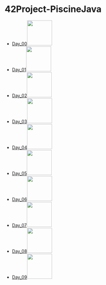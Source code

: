 # 42Project-PiscineJava
<ul>
  <li><a href="https://github.com/ncallie/42Project-PiscineJava-00">Day_00</a><img src="https://badge42.vercel.app/api/v2/cl35y53oe019509l7wzmgfla8/project/2562583" width="80"/> </li>
  <li><a href="https://github.com/ncallie/42Project-PiscineJava-01">Day_01</a><img src="https://badge42.vercel.app/api/v2/cl35y53oe019509l7wzmgfla8/project/2563412" width="80"/> </li>
  <li><a href="https://github.com/ncallie/42Project-PiscineJava-02">Day_02</a><img src="https://badge42.vercel.app/api/v2/cl35y53oe019509l7wzmgfla8/project/2563964" width="80"/> </li>
  <li><a href="https://github.com/ncallie/42Project-PiscineJava-03">Day_03</a><img src="https://badge42.vercel.app/api/v2/cl35y53oe019509l7wzmgfla8/project/2564704" width="80"/> </li>
  <li><a href="https://github.com/ncallie/42Project-PiscineJava-04">Day_04</a><img src="https://badge42.vercel.app/api/v2/cl35y53oe019509l7wzmgfla8/project/2566486" width="80"/> </li>
  <li><a href="https://github.com/ncallie/42Project-PiscineJava-05">Day_05</a><img src="https://badge42.vercel.app/api/v2/cl35y53oe019509l7wzmgfla8/project/2569989" width="80"/> </li>
  <li><a href="https://github.com/ncallie/42Project-PiscineJava-06">Day_06</a><img src="https://badge42.vercel.app/api/v2/cl35y53oe019509l7wzmgfla8/project/2569990" width="80"/> </li>
  <li><a href="https://github.com/ncallie/42Project-PiscineJava-07">Day_07</a><img src="https://badge42.vercel.app/api/v2/cl35y53oe019509l7wzmgfla8/project/2570621" width="80"/> </li>
  <li><a href="https://github.com/ncallie/42Project-PiscineJava-08">Day_08</a><img src="https://badge42.vercel.app/api/v2/cl35y53oe019509l7wzmgfla8/project/2572196" width="80"/> </li>
  <li><a href="https://github.com/ncallie/42Project-PiscineJava-09">Day_09</a><img src="https://badge42.vercel.app/api/v2/cl35y53oe019509l7wzmgfla8/project/2573843" width="80"/> </li>
</ul>
